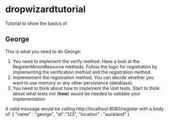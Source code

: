 # dropwizardtutorial
Tutorial to show the basics of 

## George

This is what you need to do George:

1.  You need to implement the verify method:
  Have a look at the RegisterMinionResource methods.  Follow the logic for registration by implementing the verification method
  and the registration method.
2. Implemement the registration method.  You can decide whether you want to use memory or any other persistance (database).
3. You need to think about how to implement the Unit tests.  Start to think about what tests not (__how__) would be needed
to validate your implementation


A valid message would be calling http://localhost:8080/register with a body of:
{ "name" : "george", "id":"123", "location" : "auckland" }



